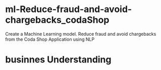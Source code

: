 # ml-Reduce-fraud-and-avoid-chargebacks_codaShop
Create a Machine Learning model. Reduce fraud and avoid chargebacks from the Coda Shop Application using NLP
# businnes Understanding
